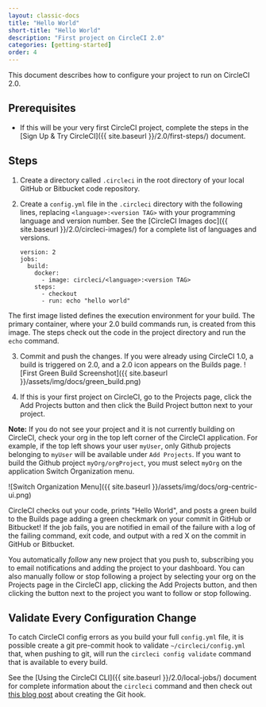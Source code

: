 ```yaml
---
layout: classic-docs
title: "Hello World"
short-title: "Hello World"
description: "First project on CircleCI 2.0"
categories: [getting-started]
order: 4
---
```


This document describes how to configure your project to run on CircleCI 2.0. 

## Prerequisites

- If this will be your very first CircleCI project, complete the steps in the [Sign Up & Try CircleCI]({{ site.baseurl }}/2.0/first-steps/) document.  

## Steps

1. Create a directory called `.circleci` in the root directory of your local GitHub or Bitbucket code repository. 

2. Create a `config.yml` file in the `.circleci` directory with the following lines, replacing `<language>:<version TAG>` with your programming language and version number. See the [CircleCI Images doc]({{ site.baseurl }}/2.0/circleci-images/) for a complete list of languages and versions.
    ```
   version: 2
   jobs:
      build:
        docker:
          - image: circleci/<language>:<version TAG>
        steps:
          - checkout
          - run: echo "hello world"
    ```
The first image listed defines the execution environment for your build. The primary container, where your 2.0 build commands run, is created from this image. The steps check out the code in the project directory and run the `echo` command.

3. Commit and push the changes. If you were already using CircleCI 1.0, a build is triggered on 2.0, and a 2.0 icon appears on the Builds page.
    ![First Green Build Screenshot]({{ site.baseurl }}/assets/img/docs/green_build.png)

4. If this is your first project on CircleCI, go to the Projects page, click the Add Projects button and then click the Build Project button next to your project.

**Note:** If you do not see your project and it is not currently building on CircleCI, check your org in the top left corner of the CircleCI application.  For example, if the top left shows your user `myUser`, only Github projects belonging to `myUser` will be available under `Add Projects`.  If you want to build the Github project `myOrg/orgProject`, you must select `myOrg` on the application Switch Organization menu.

![Switch Organization Menu]({{ site.baseurl }}/assets/img/docs/org-centric-ui.png)

CircleCI checks out your code, prints "Hello World", and posts a green build to the Builds page adding a green checkmark on your commit in GitHub or Bitbucket! If the job fails, you are notified in email of the failure with a log of the failing command, exit code, and output with a red X on the commit in GitHub or Bitbucket. 

You automatically *follow* any new project that you push to, subscribing you to email notifications and adding the project to your dashboard. You can also manually follow or stop following a project by selecting your org on the Projects page in the CircleCI app, clicking the Add Projects button, and then clicking the button next to the project you want to follow or stop following.

## Validate Every Configuration Change

To catch CircleCI config errors as you build your full `config.yml` file, it is possible create a git pre-commit hook to validate `~/circleci/config.yml` that, when pushing to git, will run the 
`circleci config validate` command that is available to every build. 

See the [Using the CircleCI CLI]({{ site.baseurl }}/2.0/local-jobs/) document for complete information about the `circleci` command and then check out [this blog post](https://circleci.com/blog/circleci-hacks-validate-circleci-config-on-every-commit-with-a-git-hook/) about creating the Git hook.


